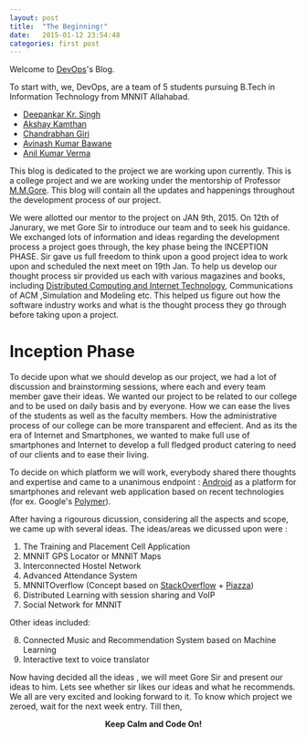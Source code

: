 ```yaml
---
layout: post
title:  "The Beginning!"
date:   2015-01-12 23:54:48
categories: first post
---
```


Welcome to [DevOps][teamdevops]'s Blog. 

To start with, we, DevOps, are a team of 5 students pursuing B.Tech in Information Technology from MNNIT Allahabad. 

* [Deepankar Kr. Singh][depp1993]
* [Akshay Kamthan][Akamthan]
* [Chandrabhan Giri][cbgiri]
* [Avinash Kumar Bawane][avinashbawane]
* [Anil Kumar Verma][anil23416]

This blog is dedicated to the project we are working upon currently. This is a college project and we are working under the mentorship of Professor [M.M.Gore][M.M.Gore]. This blog will contain all the updates and happenings throughout the development process of our project.

We were allotted our mentor to the project on JAN 9th, 2015. On 12th of Janurary, we met Gore Sir to introduce our team and to seek his guidance. We exchanged lots of information and ideas regarding the development process a project goes through, the key phase being the INCEPTION PHASE. Sir gave us full freedom to think upon a good project idea to work upon and scheduled the next meet on 19th Jan. To help us develop our thought process sir provided us each with various magazines and books, including [Distributed Computing and Internet Technology][icdcit], Communications of ACM ,Simulation and Modeling etc. This helped us figure out how the software industry works and what is the thought process they go through before taking upon a project. 

<h1> Inception Phase </h1>

To decide upon what we should develop as our project, we had a lot of discussion and brainstorming sessions, where each and every team member gave their ideas. We wanted our project to be related to our college and to be used on daily basis and by everyone. How we can ease the lives of the students as well as the faculty members. How the administrative process of our college can be more transparent and effecient. And as its the era of Internet and Smartphones, we wanted to make full use of smartphones and Internet to develop a full fledged product catering to need of our clients and to ease their living.

To decide on which platform we will work, everybody shared there thoughts and expertise and came to a unanimous endpoint : [Android][Android] as a platform for smartphones and relevant web application based on recent technologies (for ex. Google's [Polymer][Polymer]).

After having a rigourous dicussion, considering all the aspects and scope, we came up with several ideas.
The ideas/areas we dicussed upon were : 

1. The Training and Placement Cell Application
2. MNNIT GPS Locator or MNNIT Maps
3. Interconnected Hostel Network
4. Advanced Attendance System
5. MNNITOverflow (Concept based on [StackOverflow][StackOverflow] + [Piazza][Piazza])
6. Distributed Learning with session sharing and VoIP
7. Social Network for MNNIT

Other ideas included:

8. Connected Music and Recommendation System based on Machine Learning
9. Interactive text to voice translator

Now having decided all the ideas , we will meet Gore Sir and present our ideas to him. Lets see whether sir likes our ideas and what he recommends. We all are very excited and looking forward to it. To know which project we zeroed, wait for the next week entry. Till then, 
<center>
	<strong>Keep Calm and Code On!</strong>
</center>

[teamdevops]: https://www.github.com/teamdevops
[M.M.Gore]: http://www.mnnit.ac.in/index.php/department/engineering/csed/csedfp
[depp1993]: https://www.github.com/depp1993
[Akamthan]: https://www.github.com/Akamthan
[cbgiri]: https://www.github.com/cbgiri
[avinashbawane]: https://www.github.com/avinashbawane
[anil23416]: https://www.github.com/anil23416
[icdcit]: http://www.icdcit.ac.in/
[Android]: http://www.android.com
[Polymer]: http://www.polymer-project.org
[StackOverflow]: http://www.stackoverflow.com
[Piazza]: http://www.piazza.com
